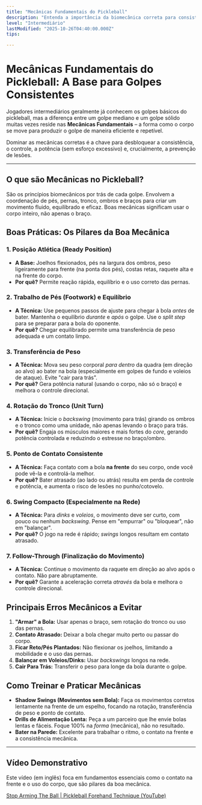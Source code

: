 ```yaml
---
title: "Mecânicas Fundamentais do Pickleball"
description: "Entenda a importância da biomecânica correta para consistência, controle e potência."
level: "Intermediário"
lastModified: "2025-10-26T04:40:00.000Z"
tips:

---
```


# Mecânicas Fundamentais do Pickleball: A Base para Golpes Consistentes

Jogadores intermediários geralmente já conhecem os golpes básicos do pickleball, mas a diferença entre um golpe mediano e um golpe sólido muitas vezes reside nas **Mecânicas Fundamentais** – a forma como o corpo se move para produzir o golpe de maneira eficiente e repetível.

Dominar as mecânicas corretas é a chave para desbloquear a consistência, o controle, a potência (sem esforço excessivo) e, crucialmente, a prevenção de lesões.

---

## O que são Mecânicas no Pickleball?

São os princípios biomecânicos por trás de cada golpe. Envolvem a coordenação de pés, pernas, tronco, ombros e braços para criar um movimento fluido, equilibrado e eficaz. Boas mecânicas significam usar o corpo inteiro, não apenas o braço.

## Boas Práticas: Os Pilares da Boa Mecânica

### 1. Posição Atlética (Ready Position)
* **A Base:** Joelhos flexionados, pés na largura dos ombros, peso ligeiramente para frente (na ponta dos pés), costas retas, raquete alta e na frente do corpo.
* **Por quê?** Permite reação rápida, equilíbrio e o uso correto das pernas.

### 2. Trabalho de Pés (Footwork) e Equilíbrio
* **A Técnica:** Use pequenos passos de ajuste para chegar à bola *antes* de bater. Mantenha o equilíbrio *durante* e *após* o golpe. Use o *split step* para se preparar para a bola do oponente.
* **Por quê?** Chegar equilibrado permite uma transferência de peso adequada e um contato limpo.

### 3. Transferência de Peso
* **A Técnica:** Mova seu peso corporal *para dentro* da quadra (em direção ao alvo) ao bater na bola (especialmente em golpes de fundo e voleios de ataque). Evite "cair para trás".
* **Por quê?** Gera potência natural (usando o corpo, não só o braço) e melhora o controle direcional.

### 4. Rotação do Tronco (Unit Turn)
* **A Técnica:** Inicie o *backswing* (movimento para trás) girando os ombros e o tronco como uma unidade, não apenas levando o braço para trás.
* **Por quê?** Engaja os músculos maiores e mais fortes do *core*, gerando potência controlada e reduzindo o estresse no braço/ombro.

### 5. Ponto de Contato Consistente
* **A Técnica:** Faça contato com a bola **na frente** do seu corpo, onde você pode vê-la e controlá-la melhor.
* **Por quê?** Bater atrasado (ao lado ou atrás) resulta em perda de controle e potência, e aumenta o risco de lesões no punho/cotovelo.

### 6. Swing Compacto (Especialmente na Rede)
* **A Técnica:** Para *dinks* e *voleios*, o movimento deve ser curto, com pouco ou nenhum *backswing*. Pense em "empurrar" ou "bloquear", não em "balançar".
* **Por quê?** O jogo na rede é rápido; *swings* longos resultam em contato atrasado.

### 7. Follow-Through (Finalização do Movimento)
* **A Técnica:** Continue o movimento da raquete em direção ao alvo após o contato. Não pare abruptamente.
* **Por quê?** Garante a aceleração correta *através* da bola e melhora o controle direcional.

## Principais Erros Mecânicos a Evitar

1.  **"Armar" a Bola:** Usar apenas o braço, sem rotação do tronco ou uso das pernas.
2.  **Contato Atrasado:** Deixar a bola chegar muito perto ou passar do corpo.
3.  **Ficar Reto/Pés Plantados:** Não flexionar os joelhos, limitando a mobilidade e o uso das pernas.
4.  **Balançar em Voleios/Dinks:** Usar *backswings* longos na rede.
5.  **Cair Para Trás:** Transferir o peso para longe da bola durante o golpe.

## Como Treinar e Praticar Mecânicas

* **Shadow Swings (Movimentos sem Bola):** Faça os movimentos corretos lentamente na frente de um espelho, focando na rotação, transferência de peso e ponto de contato.
* **Drills de Alimentação Lenta:** Peça a um parceiro que lhe envie bolas lentas e fáceis. Foque 100% na *forma* (mecânica), não no resultado.
* **Bater na Parede:** Excelente para trabalhar o ritmo, o contato na frente e a consistência mecânica.

---

## Vídeo Demonstrativo

Este vídeo (em inglês) foca em fundamentos essenciais como o contato na frente e o uso do corpo, que são pilares da boa mecânica.

[Stop Arming The Ball | Pickleball Forehand Technique (YouTube)](https://www.youtube.com/watch?v=FqIj4N_q4Yk)
